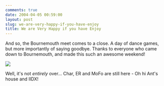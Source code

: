 ```yaml
---
comments: true
date: 2004-04-05 00:59:00
layout: post
slug: we-are-very-happy-if-you-have-enjoy
title: We are Very Happy if you have Enjoy
---
```


And so, the Bournemouth meet comes to a close.  A day of dance games, but more importantly of saying goodbye.  Thanks to everyone who came down to Bournemouth, and made this such an awesome weekend!  

<img src="http://files.ianrenton.com/images/random/bmthmeet.gif">  

Well, it's not *entirely* over...  Char, ER and MoFo are still here - Oh hi Ant's house and IIDX!
